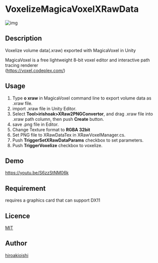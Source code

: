 # VoxelizeMagicaVoxelXRawData

![img](https://github.com/hiroakioishi/VoxelizeMagicaVoxelXRawData/blob/master/img.jpg "img")

## Description
Voxelize volume data(.xraw) exported with MagicaVoxel in Unity

MagicaVoxel is a free lightweight 8-bit voxel editor and interactive path tracing renderer
<br/>
(https://voxel.codeplex.com/)

## Usage
1. Type **o xraw** in MagicaVoxel command line to export volume data as .xraw file.
2. import .xraw file in Unity Editor.
3. Select **Tool>irishoak>XRaw2PNGConvertor**, and drag .xraw file into .xraw path column, then push **Create** button.
4. save .png file in Editor.
5. Change Texture format to **RGBA 32bit**
6. Set PNG file to XRawDataTex in XRawVoxelManager.cs.
7. Push **TriggerSetXRawDataParams** checkbox to set parameters.
8. Push **TriggerVoxelize** checkbox to voxelize.

## Demo
https://youtu.be/S6zzStNM06k

## Requirement
requires a graphics card that can support DX11

## Licence

[MIT](https://github.com/hiroakioishi/VoxelizeMagicaVoxelXRawData/blob/master/license)

## Author

[hiroakioishi](https://github.com/hiroakioishi)
